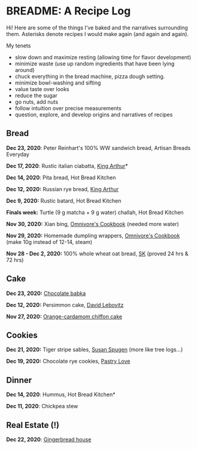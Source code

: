 # BREADME: A Recipe Log

Hi! Here are some of the things I've baked and the narratives surrounding them. Asterisks denote recipes I would make again (and again and again).

My tenets
- slow down and maximize resting (allowing time for flavor development)
- minimize waste (use up random ingredients that have been lying around)
- chuck everything in the bread machine, pizza dough setting.
- minimize bowl-washing and sifting
- value taste over looks
- reduce the sugar
- go nuts, add nuts
- follow intuition over precise measurements
- question, explore, and develop origins and narratives of recipes

## Bread
**Dec 23, 2020**: Peter Reinhart's 100% WW sandwich bread, Artisan Breads Everyday

**Dec 17, 2020**: Rustic italian ciabatta, [King Arthur](https://www.kingarthurbaking.com/recipes/rustic-italian-ciabatta-recipe)*

**Dec 14, 2020**: Pita bread, Hot Bread Kitchen

**Dec 12, 2020:** Russian rye bread, [King Arthur](https://www.kingarthurbaking.com/recipes/russian-rye-bread-rizhsky-khleb-recipe)

**Dec 9, 2020:** Rustic batard, Hot Bread Kitchen

**Finals week:** Turtle (9 g matcha + 9 g water) challah, Hot Bread Kitchen

**Nov 30, 2020:** Xian bing, [Omnivore's Cookbook](https://omnivorescookbook.com/chinese-beef-meat-pie/) (needed more water)

**Nov 29, 2020:** Homemade dumpling wrappers, [Omnivore's Cookbook](https://omnivorescookbook.com/recipes/how-to-make-chinese-dumplings) (make 10g instead of 12-14, steam)

**Nov 28 - Dec 2, 2020:** 100% whole wheat oat bread, [SK](https://smittenkitchen.com/2015/09/oat-and-wheat-sandwich-bread/) (proved 24 hrs & 72 hrs)

## Cake
**Dec 23, 2020:** [Chocolate babka](cake/chobab.md)

**Dec 12, 2020:** Persimmon cake, [David Lebovitz](https://www.davidlebovitz.com/persimmon-bread/)

**Nov 27, 2020:** [Orange-cardamom chiffon cake](cake/orangecard.md)

## Cookies
**Dec 21, 2020:** Tiger stripe sables, [Susan Spugen](https://cherrybombe.com/recipes/susan-spungen-tiger-striped-sables) (more like tree logs...)

**Dec 19, 2020:** Chocolate rye cookies, [Pastry Love](https://www.epicurious.com/recipes/food/views/double-chocolate-rye-cookies)

## Dinner
**Dec 14, 2020**: Hummus, Hot Bread Kitchen*

**Dec 11, 2020**: Chickpea stew

## Real Estate (!)
**Dec 22, 2020**: [Gingerbread house](cake/gingerbread.md)
